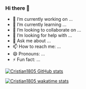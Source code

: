 ### Hi there 👋



- 🔭 I’m currently working on ...
- 🌱 I’m currently learning ...
- 👯 I’m looking to collaborate on ...
- 🤔 I’m looking for help with ...
- 💬 Ask me about ...
- 📫 How to reach me: ...
- 😄 Pronouns: ...
- ⚡ Fun fact: ...

[![Cristian1805 GitHub stats](https://github-readme-stats.vercel.app/api?username=Cristian1805)](https://github.com/Cristian1805/github-readme-stats)

[![Cristian1805 wakatime stats](https://github-readme-stats.vercel.app/api/wakatime?username=Cristian1805)](https://github.com/Cristian1805/github-readme-stats)


